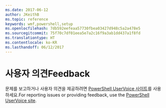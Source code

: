 ```yaml
---
ms.date: 2017-06-12
author: JKeithB
ms.topic: reference
keywords: wmf,powershell,setup
ms.openlocfilehash: 7db592eefeaa57730fbea03427d948c5a2a478e5
ms.sourcegitcommit: 75f70c7df01eea5e7a2c16f9a3ab1dd437a1f8fd
ms.translationtype: HT
ms.contentlocale: ko-KR
ms.lasthandoff: 06/12/2017
---
```

# <a name="feedback"></a><span data-ttu-id="6253f-102">사용자 의견</span><span class="sxs-lookup"><span data-stu-id="6253f-102">Feedback</span></span>
<span data-ttu-id="6253f-103">문제를 보고하거나 사용자 의견을 제공하려면 [PowerShell UserVoice 사이트](http://windowsserver.uservoice.com/forums/301869-powershell)를 사용하세요.</span><span class="sxs-lookup"><span data-stu-id="6253f-103">For reporting issues or providing feedback, use the [PowerShell UserVoice site](http://windowsserver.uservoice.com/forums/301869-powershell).</span></span>

